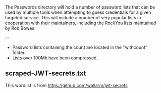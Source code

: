 The Passwords directory will hold a number of password lists that can be used by multiple tools when attempting to guess credentials for a given targeted service. This will include a number of very popular lists in cooperation with their maintainers, including the RockYou lists maintained by Rob Bowes.

--

- Password lists containing the count are located in the "withcount" folder.
- Lists over 100Mb have been compressed.

## scraped-JWT-secrets.txt

This wordlist is from https://github.com/wallarm/jwt-secrets
